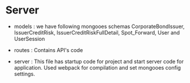 # Server

- models : we have following mongooes schemas
   CorporateBondIssuer, IssuerCreditRisk, IssuerCreditRiskFullDetail, Spot_Forward, User and UserSession
  
- routes : Contains API's code
	
- server : This file has startup code for project and start server code for application. 
  Used webpack for compilation and set mongooes config settings.
